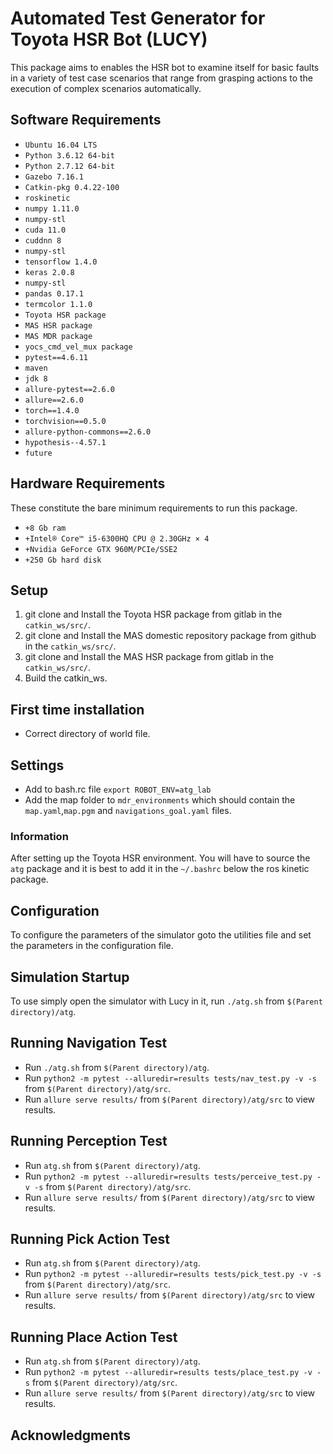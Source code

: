 # Automated Test Generator for Toyota HSR Bot (LUCY)

This package aims to enables the HSR bot to examine itself for basic
faults in a variety of test case scenarios that range from grasping 
actions to the execution of complex scenarios automatically.


## Software Requirements

* `Ubuntu 16.04 LTS`
* `Python 3.6.12 64-bit`
* `Python 2.7.12 64-bit`
* `Gazebo 7.16.1`
* `Catkin-pkg 0.4.22-100`
* `roskinetic`
* `numpy 1.11.0`
* `numpy-stl`
* `cuda 11.0`
* `cuddnn 8`
* `numpy-stl`
* `tensorflow 1.4.0`
* `keras 2.0.8`
* `numpy-stl`
* `pandas 0.17.1`
* `termcolor 1.1.0`
* `Toyota HSR package`
* `MAS HSR package`
* `MAS MDR package`
* `yocs_cmd_vel_mux package`
* `pytest==4.6.11`
* `maven`
* `jdk 8`
* `allure-pytest==2.6.0`
* `allure==2.6.0`
* `torch==1.4.0`
* `torchvision==0.5.0`
* `allure-python-commons==2.6.0`
* `hypothesis--4.57.1`
* `future`

## Hardware Requirements

These constitute the bare minimum requirements to run this package.

* `+8 Gb ram`
* `+Intel® Core™ i5-6300HQ CPU @ 2.30GHz × 4 `
* `+Nvidia GeForce GTX 960M/PCIe/SSE2`
* `+250 Gb hard disk`

## Setup

1. git clone and Install the Toyota HSR package from gitlab in the `catkin_ws/src/`.
2. git clone and Install the MAS domestic repository package from github in the `catkin_ws/src/`.
3. git clone and Install the MAS HSR package from gitlab in the `catkin_ws/src/`.
4. Build the catkin_ws.

## First time installation

- Correct directory of world file.

## Settings
- Add to bash.rc file `export ROBOT_ENV=atg_lab`
- Add the map folder to `mdr_environments` which should contain the `map.yaml`,`map.pgm` and `navigations_goal.yaml` files.

### Information
After setting up the Toyota HSR environment. You will have to source the `atg` package and it is best to add it
in the `~/.bashrc` below the ros kinetic package.


## Configuration

To configure the parameters of the simulator goto the utilities file and set the parameters in the configuration file.

## Simulation Startup

To use simply open the simulator with Lucy in it, run `./atg.sh` from `$(Parent directory)/atg`.

## Running Navigation Test

- Run `./atg.sh` from `$(Parent directory)/atg`.
- Run `python2 -m pytest --alluredir=results tests/nav_test.py -v -s` from `$(Parent directory)/atg/src`.
- Run `allure serve results/` from `$(Parent directory)/atg/src` to view results.

## Running Perception Test

- Run `atg.sh` from `$(Parent directory)/atg`.
- Run `python2 -m pytest --alluredir=results tests/perceive_test.py -v -s` from `$(Parent directory)/atg/src`.
- Run `allure serve results/` from `$(Parent directory)/atg/src` to view results.

## Running Pick Action Test

- Run `atg.sh` from `$(Parent directory)/atg`.
- Run `python2 -m pytest --alluredir=results tests/pick_test.py -v -s` from `$(Parent directory)/atg/src`.
- Run `allure serve results/` from `$(Parent directory)/atg/src` to view results.

## Running Place Action Test

- Run `atg.sh` from `$(Parent directory)/atg`.
- Run `python2 -m pytest --alluredir=results tests/place_test.py -v -s` from `$(Parent directory)/atg/src`.
- Run `allure serve results/` from `$(Parent directory)/atg/src` to view results.


## Acknowledgments
